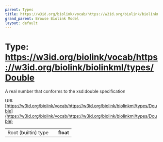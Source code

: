 ```yaml
---
parent: Types
title: https://w3id.org/biolink/vocab/https://w3id.org/biolink/biolinkml/types/Double
grand_parent: Browse Biolink Model
layout: default
---
```


# Type: https://w3id.org/biolink/vocab/https://w3id.org/biolink/biolinkml/types/Double


A real number that conforms to the xsd:double specification

URI: [https://w3id.org/biolink/vocab/https://w3id.org/biolink/biolinkml/types/Double](https://w3id.org/biolink/vocab/https://w3id.org/biolink/biolinkml/types/Double)

|  |  |  |
| --- | --- | --- |
| Root (builtin) type | | **float** |
